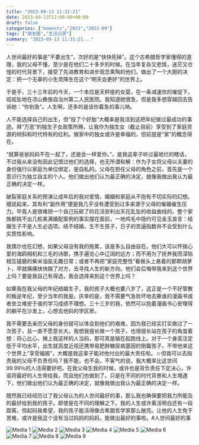 ```yaml
---
title: "2023-09-13 11:31:21"
date: 2023-09-13T12:00:00+08:00
draft: false
categories: ["moments","2023","2023-09"]
tags: ["朋友圈","生活记录"]
summary: "2023-09-13 11:31:21..."
---
```


人世间最好的事是“不要出生”，次好的是“快快死掉”。这个古希腊哲学家懂得的道理，我的父母不懂，至少是在他们二十多岁的时候。在当年复杂又悲情，迷茫又仓惶的时代背景下，接受了先进教育和进步观念熏陶的他们，做出了一个大胆的决定：把一个无辜的小生灵降生在这个“明天会更好”的世界上。

于是乎，三十三年前的今天，一个本应是天秤座的女婴，在一条减速坎的催促下，呱呱坠地在凉山彝族自治州第二人民医院。​我知道她很急，但是我多想穿越回去告诉她：“你别急”。人生啊，还多的是该你着急的事儿呐。

人不能选择自己的出生，但“投了个好胎”大概率是我活到这把年纪做过最成功的事迹。拜“万恶”的独生子女政策所赐，让我作为独生女（截止目前）享受到了家庭资源的倾斜和时代特有的红利。做家中的独女或许是幸福的，但前提是“家”的概念得在。

“就算爸爸妈妈不在一起了，还是会一样爱你。”，是我这辈子听过最唬烂的瞎话，不过我从来没有因此记恨过他们的选择，也无所谓和解：作为子女将父母以夫妻的身份强行以家庭为单位绑定，是自私的。父母在担任父母的角色之前，首先是一个意识行为独立自主的个人。他们做出他们认为最正确的决定，就像我做出我认为最正确的决定一样。

破裂家庭关系的预演让成年后的我对爱情，婚姻和家庭从不抱有不切实际的幻想。细说起来，其有利“副作用”便是我几乎没有遭受到过多来源于父母的催婚催生压力。毕竟人是很难把一个自己玩砸了的花活安利出天花乱坠的收益曲线的。整个家族都挑不出几桩美满婚配案例的事实摆在面前，一地鸡毛中隐约可见金玉良言：结婚生子不是人生必选项。结不结婚，生不生孩子，日子的苦逼指数并不会受到什么实质性影响。

我偶尔也在幻想，如果父母没有我的拖累，该是多么自由自在。他们大可以怀揣心爱的海鸥相机和三毛的诗歌，携手遍览心中辽阔的远方；而不用为了抚养我而深陷相互磋磨的柴米油盐无趣日常；或者不再把“家庭完整性”看做头上悬着的那颗胡萝卜，早就痛痛快快踹了对方，去寻找人生的新方向。他们会后悔带我来到这个世界上吗？要是我自己有得选，我会选择来到这个世界上吗？

如果我在我父母的年纪结婚生子，我的孩子大概也要八岁了，这正是一个不好管教的叛逆年纪，至少当年的我是。庆幸的是，我不需要气急败坏地去撕谁的漫画书或者坐立难安于谁的学习成绩不理想。三十三岁的我，依然可以抱着漫画书心安理得的躺平在沙发上，心想去他妈的学区房。

我不需要去亲历父母的身份就可以体会到他们的艰难，因为我已经实打实做过了一次孩子，且一直不愿意长大。我想我擅长做一个孩子，也很擅长站在孩子的角度着想：将心比心，摊上我这样的人当妈，那可真是输在起跑线上。对于一个身高注定低于平均水平，出生就高度近视还携带易肥胖糖尿病基因的倒霉孩子，不带他来这个世界上“享受福报”，大概是我这辈子能对他付出的最大责任啦。☺️
​
但我可以去指责我的父母不负责任吗？我不能，也不会。不客气的说，我大概率比这世间99.99％的人活得要好吧。在我父母生我的时候，或许也是背负责任下定决心，许诺将最好的人生带给我，而且他们也做到了。只是在不同的时代背景和人生境遇下，他们做出他们认为最正确的决定，就像我做出我认为最正确的决定一样。

既然我已经经历过了我父母认为的人世间最好的事，那么我也确保要把我力所能及的最好给到我的孩子。即使是在不同的理解之下。我的人生或许离活明白还有一段距离，但起码我希望，我的孩子能活得像古希腊哲学家那么敞亮。让他的人生免于苦难，或许是我这个没有当过妈妈的妈妈，能做出最好的事啦。
​
​#人世间最好的事

![Media 1](/Moments/photos/2023-09-13/202309131131210.jpg)
![Media 2](/Moments/photos/2023-09-13/202309131131211.jpg)
![Media 3](/Moments/photos/2023-09-13/202309131131212.jpg)
![Media 4](/Moments/photos/2023-09-13/202309131131213.jpg)
![Media 5](/Moments/photos/2023-09-13/202309131131214.jpg)
![Media 6](/Moments/photos/2023-09-13/202309131131215.jpg)
![Media 7](/Moments/photos/2023-09-13/202309131131216.jpg)
![Media 8](/Moments/photos/2023-09-13/202309131131217.jpg)
![Media 9](/Moments/photos/2023-09-13/202309131131218.jpg)

